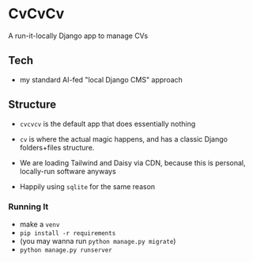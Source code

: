 # CvCvCv

A run-it-locally Django app to manage CVs

## Tech

- my standard AI-fed "local Django CMS" approach

## Structure

- `cvcvcv` is the default app that does essentially nothing
- `cv` is where the actual magic happens, and has a classic Django folders+files structure.

- We are loading Tailwind and Daisy via CDN, because this is personal, locally-run software anyways
- Happily using `sqlite` for the same reason

### Running It

- make a `venv`
- `pip install -r requirements`
- (you may wanna run `python manage.py migrate`)
- `python manage.py runserver`